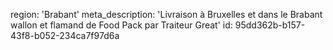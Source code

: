 region: 'Brabant'
meta_description: 'Livraison à Bruxelles et dans le Brabant wallon et flamand de Food Pack par Traiteur Great'
id: 95dd362b-b157-43f8-b052-234ca7f97d6a
